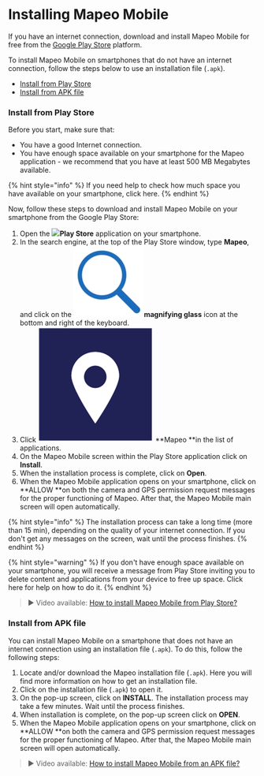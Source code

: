 # Installing Mapeo Mobile

If you have an internet connection, download and install Mapeo Mobile for free from the [Google Play Store](https://play.google.com/store/apps/details?id=com.mapeo\&hl=en\_CA\&gl=US) platform.&#x20;

To install Mapeo Mobile on smartphones that do not have an internet connection, follow the steps below to use an installation file (`.apk`).

* [Install from Play Store](installing-mapeo-mobile.md#installation-from-play-store-step-by-step)
* [Install from APK file](installing-mapeo-mobile.md#use-of-installation-file-.apk-step-by-step)

### Install from Play Store

Before you start, make sure that:&#x20;

* You have a good Internet connection.&#x20;
* You have enough space available on your smartphone for the Mapeo application - we recommend that you have at least 500 MB Megabytes available.&#x20;

{% hint style="info" %}
If you need help to check how much space you have available on your smartphone, click here.
{% endhint %}

Now, follow these steps to download and install Mapeo Mobile on your smartphone from the Google Play Store:

1. Open the ![](https://lh5.googleusercontent.com/12JKLq6v4NOosOrMWed5oh6WPYPge3hcwt2nwsmC1Bdq4AUQoQWTqN9Z2T2sgzRBxmjKjDb4nB40Xv3mH3U5TxH88r4BKnj\_p25ERgOKOYGEYNby3VLvSWnWjYKn2w)**Play Store** application on your smartphone.
2. In the search engine, at the top of the Play Store window, type **Mapeo**, and click on the ![](<../../../.gitbook/assets/image (5).png>)**magnifying glass** icon at the bottom and right of the keyboard.
3. Click ![](<../../../.gitbook/assets/image (2).png>) **Mapeo **in the list of applications.
4. On the Mapeo Mobile screen within the Play Store application click on **Install**.
5. When the installation process is complete, click on **Open**.
6. When the Mapeo Mobile application opens on your smartphone, click on **ALLOW **on both the camera and GPS permission request messages for the proper functioning of Mapeo. After that, the Mapeo Mobile main screen will open automatically.

{% hint style="info" %}
The installation process can take a long time (more than 15 min), depending on the quality of your internet connection. If you don't get any messages on the screen, wait until the process finishes.&#x20;
{% endhint %}

{% hint style="warning" %}
If you don't have enough space available on your smartphone, you will receive a message from Play Store inviting you to delete content and applications from your device to free up space. Click here for help on how to do it.
{% endhint %}

> ▶ Video available: [How to install Mapeo Mobile from Play Store?](https://www.youtube.com/watch?v=-2EYN4pimXk)

### Install from APK file

You can install Mapeo Mobile on a smartphone that does not have an internet connection using an installation file (`.apk`). To do this, follow the following steps:&#x20;

1. Locate and/or download the Mapeo installation file (`.apk`). Here you will find more information on how to get an installation file.
2. Click on the installation file (`.apk`) to open it.
3. On the pop-up screen, click on **INSTALL**. The installation process may take a few minutes. Wait until the process finishes.
4. When installation is complete, on the pop-up screen click on **OPEN**.
5. When the Mapeo Mobile application opens on your smartphone, click on **ALLOW **on both the camera and GPS permission request messages for the proper functioning of Mapeo. After that, the Mapeo Mobile main screen will open automatically.

> ▶ Video available: [How to install Mapeo Mobile from an APK file?](https://www.youtube.com/watch?v=eMJW1Hx3xQg)
